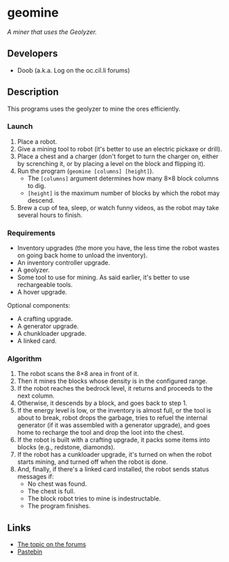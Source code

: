 # geomine
*A miner that uses the Geolyzer.*

## Developers
* Doob (a.k.a. Log on the oc.cil.li forums)

## Description
This programs uses the geolyzer to mine the ores efficiently.

### Launch
1. Place a robot.
2. Give a mining tool to robot (it's better to use an electric pickaxe or drill).
3. Place a chest and a charger (don't forget to turn the charger on, either
   by screnching it, or by placing a level on the block and flipping it).
4. Run the program (`geomine [columns] [height]`).
   * The `[columns]` argument determines how many 8×8 block columns to dig.
   * `[height]` is the maximum number of blocks by which the robot may descend.
5. Brew a cup of tea, sleep, or watch funny videos, as the robot may take
   several hours to finish.

### Requirements
* Inventory upgrades (the more you have, the less time the robot wastes on going
  back home to unload the inventory).
* An inventory controller upgrade.
* A geolyzer.
* Some tool to use for mining. As said earlier, it's better to use rechargeable
  tools.
* A hover upgrade.

Optional components:

* A crafting upgrade.
* A generator upgrade.
* A chunkloader upgrade.
* A linked card.

### Algorithm
1. The robot scans the 8×8 area in front of it.
2. Then it mines the blocks whose density is in the configured range.
3. If the robot reaches the bedrock level, it returns and proceeds to the next
   column.
4. Otherwise, it descends by a block, and goes back to step 1.
5. If the energy level is low, or the inventory is almost full, or the tool is
   about to break, robot drops the garbage, tries to refuel the internal
   generator (if it was assembled with a generator upgrade), and goes home to
   recharge the tool and drop the loot into the chest.
6. If the robot is built with a crafting upgrade, it packs some items into blocks
   (e.g., redstone, diamonds).
7. If the robot has a cunkloader upgrade, it's turned on when the robot starts
   mining, and turned off when the robot is done.
8. And, finally, if there's a linked card installed, the robot sends status
   messages if:
   * No chest was found.
   * The chest is full.
   * The block robot tries to mine is indestructable.
   * The program finishes.

## Links
* [The topic on the forums](http://computercraft.ru/topic/1510-)
* [Pastebin](http://pastebin.com/eFkAZP0u)
